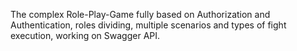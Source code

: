 The complex Role-Play-Game fully based on Authorization and Authentication, roles dividing, multiple scenarios and types of fight execution, working on Swagger API.
